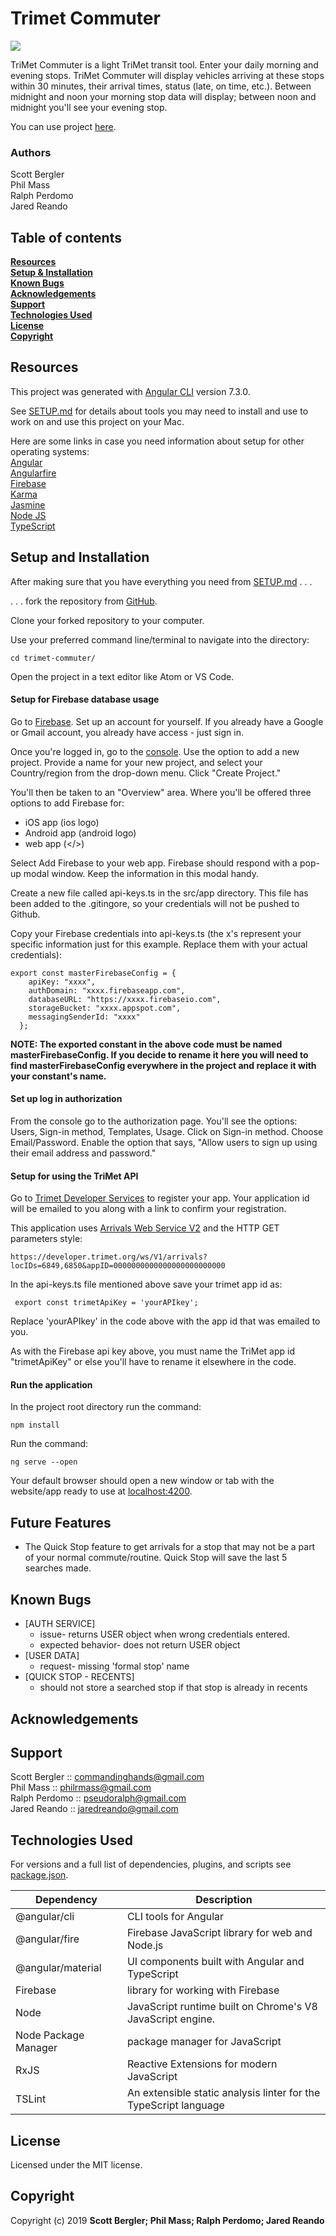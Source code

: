 # Trimet Commuter

![](screenshots/HomeScreen.png)

TriMet Commuter is a light TriMet transit tool. Enter your daily morning and evening stops. TriMet Commuter will display vehicles arriving at these stops within 30 minutes, their arrival times, status (late, on time, etc.). Between midnight and noon your morning stop data will display; between noon and midnight you'll see your evening stop.

You can use project [here](https://trimet-commuter.firebaseapp.com).

### Authors
Scott Bergler  
Phil Mass  
Ralph Perdomo  
Jared Reando  

## Table of contents
**[Resources](#resources)**<br>
**[Setup & Installation](#setup-and-installation)**<br>
**[Known Bugs](#known-bugs)**<br>
**[Acknowledgements](#acknowledgements)**<br>
**[Support](#support)**<br>
**[Technologies Used](#technologies-used)**<br>
**[License](#license)**<br>
**[Copyright](#copyright)**<br>

## Resources

This project was generated with [Angular CLI](https://github.com/angular/angular-cli) version 7.3.0.

See [SETUP.md](./SETUP.md) for details about tools you may need to install and use to work on and use this project on your Mac.  

Here are some links in case you need information about setup for other operating systems:  
[Angular](https://angular.io/)  
[Angularfire](https://github.com/angular/angularfire2)  
[Firebase](https://firebase.google.com/)  
[Karma](https://karma-runner.github.io/latest/index.html)  
[Jasmine](https://jasmine.github.io/)  
[Node JS](https://nodejs.org/en/)  
[TypeScript](https://www.typescriptlang.org/)

## Setup and Installation
After making sure that you have everything you need from [SETUP.md](./SETUP.md) . . .

. . . fork the repository from [GitHub](https://github.com/philrmass/trimet-commuter).  

Clone your forked repository to your computer.  

Use your preferred command line/terminal to navigate into the directory:
```
cd trimet-commuter/
```

Open the project in a text editor like Atom or VS Code.

#### Setup for Firebase database usage
Go to [Firebase](https://firebase.google.com/).
Set up an account for yourself. If you already have a Google or Gmail account, you already have access - just sign in.  

Once you're logged in, go to the [console](https://console.firebase.google.com/). Use the option to add a new project. Provide a name for your new project, and select your Country/region from the drop-down menu. Click "Create Project."

You'll then be taken to an "Overview" area. Where you'll be offered three options to add Firebase for:  

- iOS app (ios logo)
- Android app (android logo)
- web app (</>)

Select Add Firebase to your web app. Firebase should respond with a pop-up modal window. Keep the information in this modal handy.  

Create a new file called api-keys.ts in the src/app directory. This file has been added to the .gitingore, so your credentials will not be pushed to Github.  

Copy your Firebase credentials into api-keys.ts (the x's represent your specific information just for this example. Replace them with your actual credentials):
```
export const masterFirebaseConfig = {
    apiKey: "xxxx",
    authDomain: "xxxx.firebaseapp.com",
    databaseURL: "https://xxxx.firebaseio.com",
    storageBucket: "xxxx.appspot.com",
    messagingSenderId: "xxxx"
  };
```

**NOTE: The exported constant in the above code must be named masterFirebaseConfig. If you decide to rename it here you will need to find masterFirebaseConfig everywhere in the project and replace it with your constant's name.**

#### Set up log in authorization
From the console go to the authorization page. You'll see the options: Users, Sign-in method, Templates, Usage. Click on Sign-in method. Choose Email/Password. Enable the option that says, "Allow users to sign up using their email address and password."

#### Setup for using the TriMet API
Go to [Trimet Developer Services](https://developer.trimet.org/appid/registration/) to register your app. Your application id will be emailed to you along with a link to confirm your registration.  

This application uses [Arrivals Web Service V2](https://developer.trimet.org/ws_docs/arrivals2_ws.shtml) and the HTTP GET parameters style:
```
https://developer.trimet.org/ws/V1/arrivals?locIDs=6849,6850&appID=0000000000000000000000000
```

In the api-keys.ts file mentioned above save your trimet app id as:

```
 export const trimetApiKey = 'yourAPIkey';
```
Replace 'yourAPIkey' in the code above with the app id that was emailed to you.

As with the Firebase api key above, you must name the TriMet app id "trimetApiKey" or else you'll have to rename it elsewhere in the code.

#### Run the application
In the project root directory run the command:
```
npm install
```

Run the command:
```
ng serve --open
```
Your default browser should open a new window or tab with the website/app ready to use at [localhost:4200](localhost:4200).  

## Future Features
- The Quick Stop feature to get arrivals for a stop that may not be a part of your normal commute/routine. Quick Stop will save the last 5 searches made.

## Known Bugs
* [AUTH SERVICE]
  * issue- returns USER object when wrong credentials entered.
  * expected behavior- does not return USER object
* [USER DATA]
  * request- missing 'formal stop' name
* [QUICK STOP - RECENTS]
  * should not store a searched stop if that stop is already in recents

## Acknowledgements

## Support
Scott Bergler :: commandinghands@gmail.com  
Phil Mass :: philrmass@gmail.com  
Ralph Perdomo :: pseudoralph@gmail.com  
Jared Reando :: jaredreando@gmail.com

## Technologies Used
For versions and a full list of dependencies, plugins, and scripts see [package.json](./package.json).  

| Dependency | Description |
| --- | --- |
| @angular/cli | CLI tools for Angular |
| @angular/fire | Firebase JavaScript library for web and Node.js |
| @angular/material | UI components built with Angular and TypeScript |
| Firebase | library for working with Firebase |
| Node | JavaScript runtime built on Chrome's V8 JavaScript engine. |
| Node Package Manager | package manager for JavaScript |
| RxJS | Reactive Extensions for modern JavaScript |
| TSLint | An extensible static analysis linter for the TypeScript language |

## License
Licensed under the MIT license.

## Copyright
Copyright (c) 2019 **Scott Bergler; Phil Mass; Ralph Perdomo; Jared Reando**

